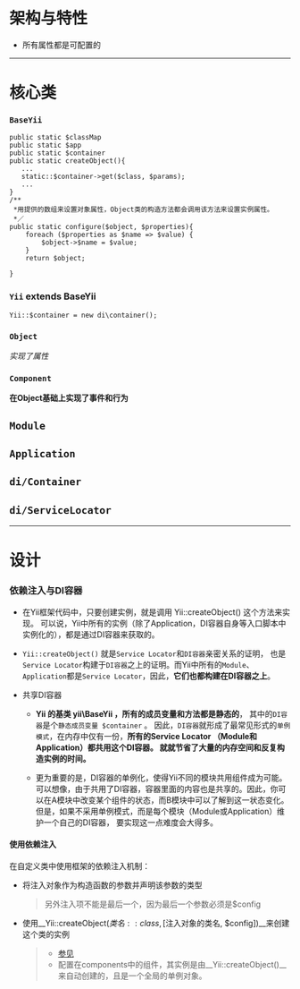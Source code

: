 # 架构与特性
* 所有属性都是可配置的

---

# 核心类

### `BaseYii`
	public static $classMap	
	public static $app
	public static $container
	public static createObject(){
	   ...
	   static::$container->get($class, $params);
	   ...
	}
	/**
	 *用提供的数组来设置对象属性，Object类的构造方法都会调用该方法来设置实例属性。
	 *／
	public static configure($object, $properties){
	    foreach ($properties as $name => $value) {
            $object->$name = $value;
        }
        return $object;
	   
	}


### `Yii` extends BaseYii   
   `Yii::$container = new di\container();`
   
### `Object`
*实现了属性*
### `Component`
**在Object基础上实现了事件和行为**
## `Module`
## `Application`   
##  `di/Container`

## `di/ServiceLocator`

---
# 设计
### 依赖注入与DI容器

* 在Yii框架代码中，只要创建实例，就是调用 Yii::createObject() 这个方法来实现。 可以说，Yii中所有的实例（除了Application，DI容器自身等入口脚本中实例化的），都是通过DI容器来获取的。
* `Yii::createObject()` 就是`Service Locator`和`DI容器`亲密关系的证明， 也是`Service Locator`构建于`DI容器`之上的证明。而Yii中所有的`Module`、`Application`都是`Service Locator`，因此，**它们也都构建在DI容器之上**。

* 共享DI容器
	* **Yii 的基类 yii\BaseYii ，所有的成员变量和方法都是静态的**， 其中的`DI容器`是个`静态成员变量 $container` 。 因此，`DI容器`就形成了最常见形式的`单例模式`，在内存中仅有一份，**所有的Service Locator （Module和Application）都共用这个DI容器。 就就节省了大量的内存空间和反复构造实例的时间。**

	* 更为重要的是，DI容器的单例化，使得Yii不同的模块共用组件成为可能。 可以想像，由于共用了DI容器，容器里面的内容也是共享的。因此，你可以在A模块中改变某个组件的状态，而B模块中可以了解到这一状态变化。 但是，如果不采用单例模式，而是每个模块（Module或Application）维护一个自己的DI容器， 要实现这一点难度会大得多。

#### 使用依赖注入
在自定义类中使用框架的依赖注入机制：

* 将注入对象作为构造函数的参数并声明该参数的类型

	> 另外注入项不能是最后一个，因为最后一个参数必须是$config
* 使用__Yii::createObject($类名::class, [$注入对象的类名, $config])__来创建这个类的实例
   > * [参见](https://github.com/yiisoft/yii2/blob/master/framework/db/ActiveRecord.php#L305)
   > * 配置在components中的组件，其实例是由__Yii::createObject()__来自动创建的，且是一个全局的单例对象。